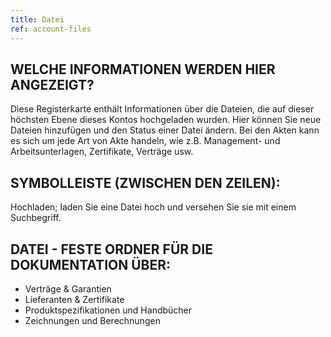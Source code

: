 ```yaml
---
title: Datei
ref: account-files
---
```


## WELCHE INFORMATIONEN WERDEN HIER ANGEZEIGT?
Diese Registerkarte enthält Informationen über die Dateien, die auf dieser höchsten Ebene dieses Kontos hochgeladen wurden. Hier können Sie neue Dateien hinzufügen und den Status einer Datei ändern. Bei den Akten kann es sich um jede Art von Akte handeln, wie z.B. Management- und Arbeitsunterlagen, Zertifikate, Verträge usw.

## SYMBOLLEISTE (ZWISCHEN DEN ZEILEN):
Hochladen; laden Sie eine Datei hoch und versehen Sie sie mit einem Suchbegriff.

## DATEI - FESTE ORDNER FÜR DIE DOKUMENTATION ÜBER:
- Verträge & Garantien
- Lieferanten & Zertifikate
- Produktspezifikationen und Handbücher
- Zeichnungen und Berechnungen
